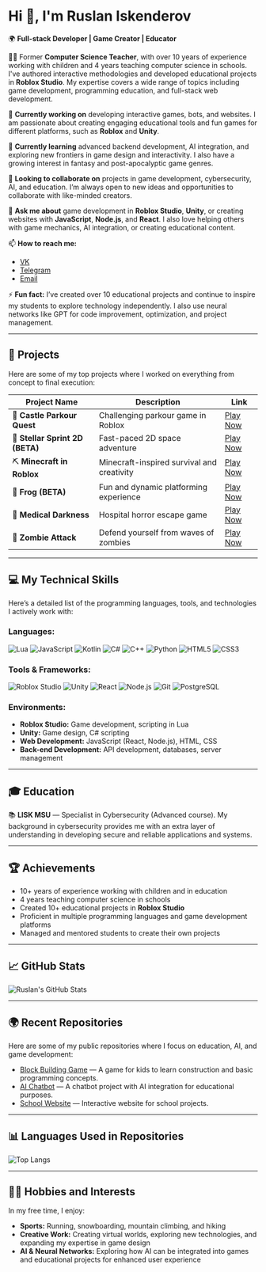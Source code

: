 <!--
**RuslanIskenderov/RuslanIskenderov** is a ✨ _special_ ✨ repository because its `README.md` (this file) appears on your GitHub profile.
-->

# Hi 👋, I'm Ruslan Iskenderov

🌍 **Full-stack Developer | Game Creator | Educator**

👨‍🏫 Former **Computer Science Teacher**, with over 10 years of experience working with children and 4 years teaching computer science in schools. I've authored interactive methodologies and developed educational projects in **Roblox Studio**. My expertise covers a wide range of topics including game development, programming education, and full-stack web development.

🔭 **Currently working on** developing interactive games, bots, and websites. I am passionate about creating engaging educational tools and fun games for different platforms, such as **Roblox** and **Unity**.

🌱 **Currently learning** advanced backend development, AI integration, and exploring new frontiers in game design and interactivity. I also have a growing interest in fantasy and post-apocalyptic game genres.

👯 **Looking to collaborate on** projects in game development, cybersecurity, AI, and education. I’m always open to new ideas and opportunities to collaborate with like-minded creators.

🤖 **Ask me about** game development in **Roblox Studio**, **Unity**, or creating websites with **JavaScript**, **Node.js**, and **React**. I also love helping others with game mechanics, AI integration, or creating educational content.

📫 **How to reach me:**
- [VK](https://vk.com/rus_ik69)
- [Telegram](https://t.me/norman_p3)
- [Email](mailto:web3.p3@gmail.com)

⚡ **Fun fact:** I’ve created over 10 educational projects and continue to inspire my students to explore technology independently. I also use neural networks like GPT for code improvement, optimization, and project management.

---

## 🚀 Projects

Here are some of my top projects where I worked on everything from concept to final execution:

| Project Name                    | Description                                     | Link                                                                 |
|----------------------------------|-------------------------------------------------|----------------------------------------------------------------------|
| 🏰 **Castle Parkour Quest**      | Challenging parkour game in Roblox              | [Play Now](https://www.roblox.com/games/119322351654384/Castle-Parkour-Quest)  |
| 🚀 **Stellar Sprint 2D (BETA)**  | Fast-paced 2D space adventure                   | [Play Now](https://www.roblox.com/games/18981767096/BETA-Stellar-Sprint-2D-BETA) |
| ⛏️ **Minecraft in Roblox**       | Minecraft-inspired survival and creativity      | [Play Now](https://www.roblox.com/games/18874295174/Minecraft-in-Roblox)        |
| 🐸 **Frog (BETA)**               | Fun and dynamic platforming experience          | [Play Now](https://www.roblox.com/games/18765080658/BETA-Frog)                  |
| 🏥 **Medical Darkness**          | Hospital horror escape game                     | [Play Now](https://www.roblox.com/games/15964209128/Medical-Darkness)           |
| 🧟 **Zombie Attack**             | Defend yourself from waves of zombies           | [Play Now](https://www.roblox.com/games/14245011384/zombie-attack)              |

---

## 💻 My Technical Skills

Here’s a detailed list of the programming languages, tools, and technologies I actively work with:

### Languages:
![Lua](https://img.shields.io/badge/-Lua-blue?logo=lua)
![JavaScript](https://img.shields.io/badge/-JavaScript-yellow?logo=javascript)
![Kotlin](https://img.shields.io/badge/-Kotlin-purple?logo=kotlin)
![C#](https://img.shields.io/badge/-C%23-green?logo=csharp)
![C++](https://img.shields.io/badge/-C++-red?logo=cpp)
![Python](https://img.shields.io/badge/-Python-lightblue?logo=python)
![HTML5](https://img.shields.io/badge/-HTML5-orange?logo=html5)
![CSS3](https://img.shields.io/badge/-CSS3-blue?logo=css3)

### Tools & Frameworks:
![Roblox Studio](https://img.shields.io/badge/-Roblox%20Studio-red?logo=roblox)
![Unity](https://img.shields.io/badge/-Unity-black?logo=unity)
![React](https://img.shields.io/badge/-React-blue?logo=react)
![Node.js](https://img.shields.io/badge/-Node.js-green?logo=node.js)
![Git](https://img.shields.io/badge/-Git-black?logo=git)
![PostgreSQL](https://img.shields.io/badge/-PostgreSQL-blue?logo=postgresql)

### Environments:
- **Roblox Studio:** Game development, scripting in Lua
- **Unity:** Game design, C# scripting
- **Web Development:** JavaScript (React, Node.js), HTML, CSS
- **Back-end Development:** API development, databases, server management

---

## 🎓 Education

📚 **LISK MSU** — Specialist in Cybersecurity (Advanced course). My background in cybersecurity provides me with an extra layer of understanding in developing secure and reliable applications and systems.

---

## 🏆 Achievements

- 10+ years of experience working with children and in education
- 4 years teaching computer science in schools
- Created 10+ educational projects in **Roblox Studio**
- Proficient in multiple programming languages and game development platforms
- Managed and mentored students to create their own projects

---

## 📈 GitHub Stats

![Ruslan's GitHub Stats](https://github-readme-stats.vercel.app/api?username=Horman69&show_icons=true&theme=radical)

---

## 🌍 Recent Repositories

Here are some of my public repositories where I focus on education, AI, and game development:

- [Block Building Game](https://github.com/Horman69/block-building-game) — A game for kids to learn construction and basic programming concepts.
- [AI Chatbot](https://github.com/Horman69/ai-chatbot) — A chatbot project with AI integration for educational purposes.
- [School Website](https://github.com/Horman69/school-website) — Interactive website for school projects.

---

## 📊 Languages Used in Repositories

![Top Langs](https://github-readme-stats.vercel.app/api/top-langs/?username=Horman69&theme=radical)

---

## 🏃‍♂️ Hobbies and Interests

In my free time, I enjoy:
- **Sports:** Running, snowboarding, mountain climbing, and hiking
- **Creative Work:** Creating virtual worlds, exploring new technologies, and expanding my expertise in game design
- **AI & Neural Networks:** Exploring how AI can be integrated into games and educational projects for enhanced user experience


